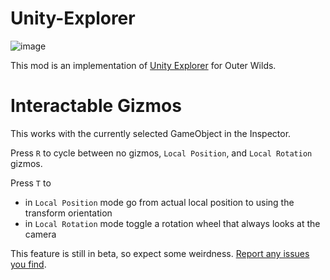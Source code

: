 # Unity-Explorer
![image](https://user-images.githubusercontent.com/59376295/145025571-70745c0c-562f-4031-a345-990c6ab86edb.png)

This mod is an implementation of [Unity Explorer](https://github.com/sinai-dev/UnityExplorer) for Outer Wilds.

# Interactable Gizmos
This works with the currently selected GameObject in the Inspector.

Press `R` to cycle between no gizmos, `Local Position`, and `Local Rotation` gizmos.

Press `T` to
- in `Local Position` mode go from actual local position to using the transform orientation
- in `Local Rotation` mode toggle a rotation wheel that always looks at the camera

This feature is still in beta, so expect some weirdness. [Report any issues you find](https://github.com/Vesper-Works/Unity-Explorer-For-Outer-Wilds/issues/new).

